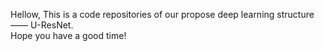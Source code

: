 Hellow, This is a code repositories of our propose deep learning structure —— U-ResNet. <br>
Hope you have a good time!

